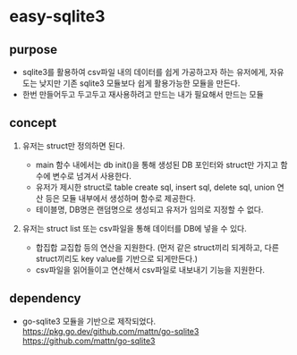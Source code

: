 
# easy-sqlite3

## purpose
- sqlite3를 활용하여 csv파일 내의 데이터를 쉽게 가공하고자 하는 유저에게, 자유도는 낮지만 기존 sqlite3 모듈보다 쉽게 활용가능한 모듈을 만든다.
- 한번 만들어두고 두고두고 재사용하려고 만드는 내가 필요해서 만드는 모듈 


## concept 

1. 유저는 struct만 정의하면 된다. 
   - main 함수 내에서는 db init()을 통해 생성된 DB 포인터와 struct만 가지고 함수에 변수로 넘겨서 사용한다. 
   - 유저가 제시한 struct로 table create sql, insert sql, delete sql, union 연산 등은 모듈 내부에서 생성하며 함수로 제공한다. 
   - 테이블명, DB명은 랜덤명으로 생성되고 유저가 임의로 지정할 수 없다.
  
2. 유저는 struct list 또는 csv파일을 통해 데이터를 DB에 넣을 수 있다. 
   - 합집합 교집합 등의 연산을 지원한다. (먼저 같은 struct끼리 되게하고, 다른 struct끼리도 key value를 기반으로 되게만든다.)
   - csv파일을 읽어들이고 연산해서 csv파일로 내보내기 기능을 지원한다.


## dependency
- go-sqlite3 모듈을 기반으로 제작되었다. 
https://pkg.go.dev/github.com/mattn/go-sqlite3
https://github.com/mattn/go-sqlite3